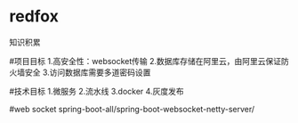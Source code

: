 # redfox
知识积累



#项目目标
1.高安全性：websocket传输
2.数据库存储在阿里云，由阿里云保证防火墙安全
3.访问数据库需要多道密码设置


#技术目标
1.微服务
2.流水线
3.docker
4.灰度发布

#web socket
spring-boot-all/spring-boot-websocket-netty-server/
